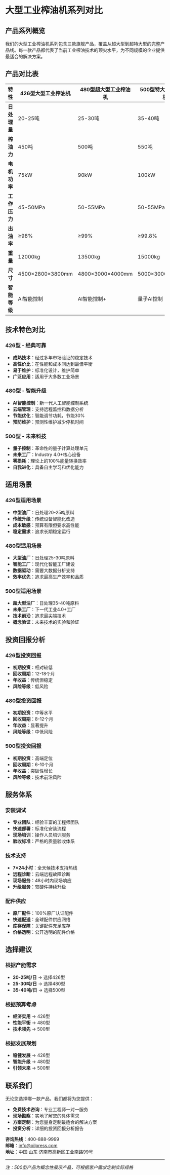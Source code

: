 # 大型工业榨油机系列对比

## 产品系列概览

我们的大型工业榨油机系列包含三款旗舰产品，覆盖从超大型到超特大型的完整产品线。每一款产品都代表了当前工业榨油技术的顶尖水平，为不同规模的企业提供最适合的解决方案。

## 产品对比表

| 特性 | 426型大型工业榨油机 | 480型超大型工业榨油机 | 500型特大型工业榨油机 |
|------|---------------------|---------------------|---------------------|
| **日处理量** | 20-25吨 | 25-30吨 | 35-40吨 |
| **榨油力** | 450吨 | 500吨 | 550吨 |
| **电机功率** | 75kW | 90kW | 100kW |
| **工作压力** | 45-50MPa | 50-55MPa | 50-55MPa |
| **出油率** | ≥98% | ≥99% | ≥99.8% |
| **重量** | 12000kg | 13500kg | 15000kg |
| **尺寸** | 4500×2800×3800mm | 4800×3000×4000mm | 5000×3000×4000mm |
| **智能等级** | AI智能控制 | AI智能控制+ | 量子AI控制 |

## 技术特色对比

### 426型 - 经典可靠
- **成熟技术**：经过多年市场验证的稳定技术
- **高性价比**：在性能和成本间达到最佳平衡
- **易于维护**：标准化设计，维护简单
- **广泛应用**：适用于大多数工业场景

### 480型 - 智能升级  
- **AI智能控制**：新一代人工智能控制系统
- **云端管理**：支持远程监控和数据分析
- **节能优化**：智能调节功耗，节能30%
- **预防维护**：预测性维护减少停机时间

### 500型 - 未来科技
- **量子控制**：革命性的量子计算处理单元
- **未来工厂**：Industry 4.0+核心设备
- **零损耗**：理论上的100%能量转换效率
- **自我进化**：具备自主学习和优化能力

## 适用场景

### 426型适用场景
- **中型油厂**：日处理20-25吨原料
- **传统升级**：传统设备智能化改造
- **成本敏感**：预算有限但要求高性能
- **稳定需求**：追求长期稳定运行

### 480型适用场景
- **大型油厂**：日处理25-30吨原料
- **智能工厂**：现代化智能工厂建设
- **数据驱动**：需要大数据分析支持
- **效率优先**：追求最高生产效率和品质

### 500型适用场景
- **超大型油厂**：日处理35-40吨原料
- **未来工厂**：下一代工业4.0+工厂
- **技术前沿**：追求最尖端技术
- **概念验证**：未来技术的实验和验证

## 投资回报分析

### 426型投资回报
- **初期投资**：相对较低
- **回收周期**：12-18个月
- **年收益**：传统但稳定
- **风险等级**：低风险

### 480型投资回报
- **初期投资**：中等水平
- **回收周期**：8-12个月
- **年收益**：显著提升
- **风险等级**：中低风险

### 500型投资回报
- **初期投资**：高端定位
- **回收周期**：6-10个月
- **年收益**：突破性增长
- **风险等级**：技术前沿风险

## 服务体系

### 安装调试
- **专业团队**：经验丰富的工程师团队
- **快速部署**：标准化安装流程
- **现场培训**：操作人员培训服务
- **验收标准**：严格的质量验收体系

### 技术支持
- **7×24小时**：全天候技术支持热线
- **远程诊断**：云端远程故障诊断
- **现场服务**：48小时内现场响应
- **升级服务**：软硬件持续升级

### 配件供应
- **原厂配件**：100%原厂认证配件
- **快速配送**：全球配件供应网络
- **库存保障**：关键配件充足库存
- **价格透明**：公开透明的配件价格

## 选择建议

### 根据产能需求
- **20-25吨/日** → 选择426型
- **25-30吨/日** → 选择480型  
- **35-40吨/日** → 选择500型

### 根据预算考虑
- **经济实用** → 426型
- **性能平衡** → 480型
- **技术领先** → 500型

### 根据发展规划
- **稳健发展** → 426型
- **智能升级** → 480型
- **引领未来** → 500型

## 联系我们

无论您选择哪一款产品，我们都将为您提供：
- **免费技术咨询**：专业工程师一对一服务
- **现场勘察**：实地了解您的具体需求
- **方案定制**：为您量身定制最适合的解决方案
- **投资分析**：详细的投资回报分析报告

**咨询热线**：400-888-9999  
**邮箱**：info@oilpress.com  
**地址**：中国·山东·济南市高新区工业南路99号

---
*注：500型产品为概念性展示产品，可根据客户需求定制实际规格*